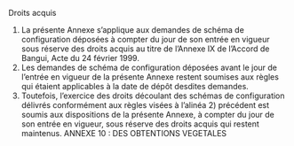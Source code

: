 Droits acquis
1) La présente Annexe s’applique aux demandes de schéma de configuration déposées à
compter du jour de son entrée en vigueur sous réserve des droits acquis au titre de
l’Annexe IX de l’Accord de Bangui, Acte du 24 février 1999.
2) Les demandes de schéma de configuration déposées avant le jour de l’entrée en
vigueur de la présente Annexe restent soumises aux règles qui étaient applicables à la
date de dépôt desdites demandes.
3) Toutefois, l’exercice des droits découlant des schémas de configuration délivrés
conformément aux règles visées à l’alinéa 2) précédent est soumis aux dispositions de
la présente Annexe, à compter du jour de son entrée en vigueur, sous réserve des
droits acquis qui restent maintenus.
ANNEXE 10 : DES OBTENTIONS VEGETALES